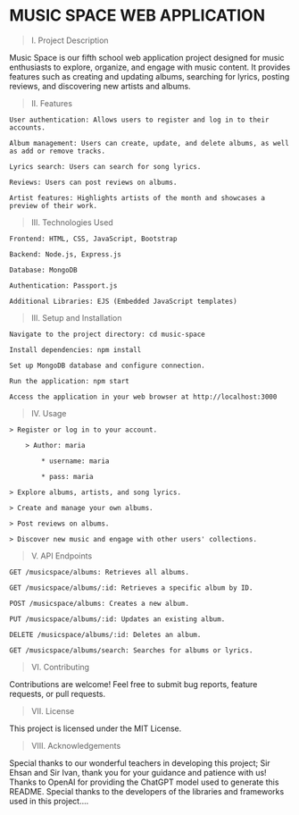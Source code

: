 # MUSIC SPACE WEB APPLICATION
> I. Project Description

Music Space is our fifth school web application project designed for music enthusiasts to explore, organize, and engage with music content. It provides features such as creating and updating albums, searching for lyrics, posting reviews, and discovering new artists and albums.

> II. Features

    User authentication: Allows users to register and log in to their accounts.
    
    Album management: Users can create, update, and delete albums, as well as add or remove tracks.
    
    Lyrics search: Users can search for song lyrics.
    
    Reviews: Users can post reviews on albums.
    
    Artist features: Highlights artists of the month and showcases a preview of their work.

> III. Technologies Used

    Frontend: HTML, CSS, JavaScript, Bootstrap
    
    Backend: Node.js, Express.js
    
    Database: MongoDB
    
    Authentication: Passport.js
    
    Additional Libraries: EJS (Embedded JavaScript templates)

> III. Setup and Installation

    Navigate to the project directory: cd music-space
    
    Install dependencies: npm install
    
    Set up MongoDB database and configure connection.
    
    Run the application: npm start
    
    Access the application in your web browser at http://localhost:3000

> IV. Usage

    > Register or log in to your account.
    
        > Author: maria
        
            * username: maria
            
            * pass: maria
            
    > Explore albums, artists, and song lyrics.
    
    > Create and manage your own albums.
    
    > Post reviews on albums.
    
    > Discover new music and engage with other users' collections.

> V. API Endpoints

    GET /musicspace/albums: Retrieves all albums.
    
    GET /musicspace/albums/:id: Retrieves a specific album by ID.
    
    POST /musicspace/albums: Creates a new album.
    
    PUT /musicspace/albums/:id: Updates an existing album.
    
    DELETE /musicspace/albums/:id: Deletes an album.
    
    GET /musicspace/albums/search: Searches for albums or lyrics.

> VI. Contributing

Contributions are welcome! Feel free to submit bug reports, feature requests, or pull requests.

> VII. License

This project is licensed under the MIT License.

> VIII. Acknowledgements

Special thanks to our wonderful teachers in developing this project; Sir Ehsan and Sir Ivan, thank you for your guidance and patience with us!
Thanks to OpenAI for providing the ChatGPT model used to generate this README. Special thanks to the developers of the libraries and frameworks used in this project....
